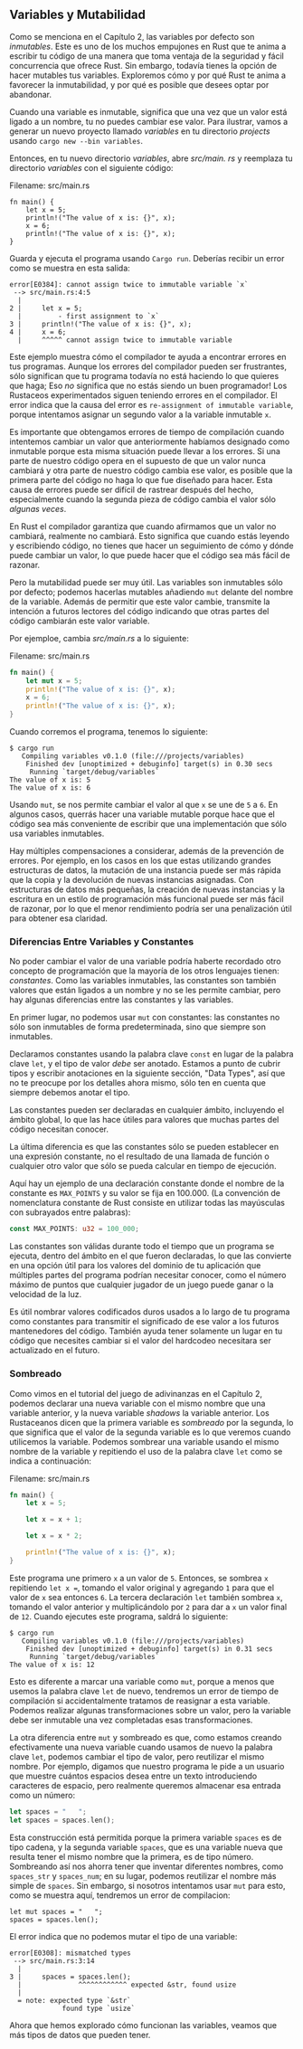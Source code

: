 ## Variables y Mutabilidad

Como se menciona en el Capítulo 2, las variables por defecto son *inmutables*. Este es uno de los
muchos empujones en Rust que te anima a escribir tu código de una manera que toma
ventaja de la seguridad y fácil concurrencia que ofrece Rust. Sin embargo,
todavía tienes la opción de hacer mutables tus variables. Exploremos cómo y por qué
Rust te anima a favorecer la inmutabilidad, y por qué es posible que desees optar por abandonar.

Cuando una variable es inmutable, significa que una vez que un valor está ligado a un nombre, tu
no puedes cambiar ese valor. Para ilustrar, vamos a generar un nuevo proyecto llamado
*variables* en tu directorio *projects* usando `cargo new --bin variables`.

Entonces, en tu nuevo directorio *variables*, abre *src/main. rs* y reemplaza tu directorio *variables*
con el siguiente código:

<span class="filename">Filename: src/main.rs</span>

```rust,ignore
fn main() {
    let x = 5;
    println!("The value of x is: {}", x);
    x = 6;
    println!("The value of x is: {}", x);
}
```

Guarda y ejecuta el programa usando `Cargo run`. Deberías recibir un error
como se muestra en esta salida:

```text
error[E0384]: cannot assign twice to immutable variable `x`
 --> src/main.rs:4:5
  |
2 |     let x = 5;
  |         - first assignment to `x`
3 |     println!("The value of x is: {}", x);
4 |     x = 6;
  |     ^^^^^ cannot assign twice to immutable variable
```

Este ejemplo muestra cómo el compilador te ayuda a encontrar errores en tus programas.
Aunque los errores del compilador pueden ser frustrantes, sólo significan que tu programa
todavía no está haciendo lo que quieres que haga; Eso *no* significa que no estás
siendo un buen programador! Los Rustaceos experimentados siguen teniendo errores en el compilador. El
error indica que la causa del error es `re-assignment of immutable
variable`, porque intentamos asignar un segundo valor a la variable inmutable
`x`.

Es importante que obtengamos errores de tiempo de compilación cuando intentemos cambiar un
valor que anteriormente habíamos designado como inmutable porque esta misma situación
puede llevar a los errores. Si una parte de nuestro código opera en el supuesto de que
un valor nunca cambiará y otra parte de nuestro código cambia ese valor, es
posible que la primera parte del código no haga lo que fue diseñado para hacer.
Esta causa de errores puede ser difícil de rastrear después del hecho, especialmente
cuando la segunda pieza de código cambia el valor sólo *algunas veces*.

En Rust el compilador garantiza que cuando afirmamos que un valor no cambiará,
realmente no cambiará. Esto significa que cuando estás leyendo y escribiendo código,
no tienes que hacer un seguimiento de cómo y dónde puede cambiar un valor, lo que puede
hacer que el código sea más fácil de razonar.

Pero la mutabilidad puede ser muy útil. Las variables son inmutables sólo por defecto;
podemos hacerlas mutables añadiendo `mut` delante del nombre de la variable. Además
de permitir que este valor cambie, transmite la intención a futuros lectores
del código indicando que otras partes del código cambiarán este valor variable.

Por ejemploe, cambia *src/main.rs* a lo siguiente:

<span class="filename">Filename: src/main.rs</span>

```rust
fn main() {
    let mut x = 5;
    println!("The value of x is: {}", x);
    x = 6;
    println!("The value of x is: {}", x);
}
```

Cuando corremos el programa, tenemos lo siguiente:

```text
$ cargo run
   Compiling variables v0.1.0 (file:///projects/variables)
    Finished dev [unoptimized + debuginfo] target(s) in 0.30 secs
     Running `target/debug/variables`
The value of x is: 5
The value of x is: 6
```

Usando `mut`, se nos permite cambiar el valor al que `x` se une de `5` a
`6`. En algunos casos, querrás hacer una variable mutable porque hace que el
código sea más conveniente de escribir que una implementación que sólo usa variables
inmutables.

Hay múltiples compensaciones a considerar, además de la prevención de
errores. Por ejemplo, en los casos en los que estas utilizando grandes estructuras de datos, la mutación
de una instancia puede ser más rápida que la copia y la devolución de nuevas instancias
asignadas. Con estructuras de datos más pequeñas, la creación de nuevas instancias y la escritura en
un estilo de programación más funcional puede ser más fácil de razonar, por lo que el menor
rendimiento podría ser una penalización útil para obtener esa claridad.

### Diferencias Entre Variables y Constantes

No poder cambiar el valor de una variable podría haberte recordado
otro concepto de programación que la mayoría de los otros lenguajes tienen: *constantes*. Como
las variables inmutables, las constantes son también valores que están ligados a un nombre y
no se les permite cambiar, pero hay algunas diferencias entre las constantes y
las variables.

En primer lugar, no podemos usar `mut` con constantes: las constantes no sólo
son inmutables de forma predeterminada, sino que siempre son inmutables.

Declaramos constantes usando la palabra clave `const` en lugar de la palabra clave `let`,
y el tipo de valor *debe* ser anotado. Estamos a punto de cubrir tipos y
escribir anotaciones en la siguiente sección, "Data Types", así que no te preocupe por los
detalles ahora mismo, sólo ten en cuenta que siempre debemos anotar el tipo.

Las constantes pueden ser declaradas en cualquier ámbito, incluyendo el ámbito global, lo que las hace
útiles para valores que muchas partes del código necesitan conocer.

La última diferencia es que las constantes sólo se pueden establecer en una expresión constante,
no el resultado de una llamada de función o cualquier otro valor que sólo se pueda
calcular en tiempo de ejecución.

Aquí hay un ejemplo de una declaración constante donde el nombre de la constante es
`MAX_POINTS` y su valor se fija en 100.000. (La convención de nomenclatura constante de Rust
consiste en utilizar todas las mayúsculas con subrayados entre palabras):

```rust
const MAX_POINTS: u32 = 100_000;
```

Las constantes son válidas durante todo el tiempo que un programa se ejecuta, dentro del ámbito en el que
fueron declaradas, lo que las convierte en una opción útil para los valores del dominio de tu aplicación
que múltiples partes del programa podrían necesitar conocer, como el
número máximo de puntos que cualquier jugador de un juego puede ganar o la velocidad de la luz.

Es útil nombrar valores codificados duros usados a lo largo de tu programa como constantes
para transmitir el significado de ese valor a los futuros mantenedores del código. También
ayuda tener solamente un lugar en tu código que necesites cambiar si el valor del
hardcodeo necesitara ser actualizado en el futuro.

### Sombreado

Como vimos en el tutorial del juego de adivinanzas en el Capítulo 2, podemos declarar una nueva
variable con el mismo nombre que una variable anterior, y la nueva variable
*shadows* la variable anterior. Los Rustaceanos dicen que la primera variable es
*sombreado* por la segunda, lo que significa que el valor de la segunda variable es lo que
veremos cuando utilicemos la variable. Podemos sombrear una variable usando el mismo
nombre de la variable y repitiendo el uso de la palabra clave `let` como se indica a continuación:

<span class="filename">Filename: src/main.rs</span>

```rust
fn main() {
    let x = 5;

    let x = x + 1;

    let x = x * 2;

    println!("The value of x is: {}", x);
}
```

Este programa une primero `x` a un valor de `5`. Entonces, se sombrea `x`
repitiendo `let x =`, tomando el valor original y agregando `1` para que el valor
de `x` sea entonces `6`. La tercera declaración `let` también sombrea `x`, tomando el
valor anterior y multiplicándolo por `2` para dar a `x` un valor final de `12`.
Cuando ejecutes este programa, saldrá lo siguiente:

```text
$ cargo run
   Compiling variables v0.1.0 (file:///projects/variables)
    Finished dev [unoptimized + debuginfo] target(s) in 0.31 secs
     Running `target/debug/variables`
The value of x is: 12
```

Esto es diferente a marcar una variable como `mut`, porque a menos que usemos la
palabra clave `let` de nuevo, tendremos un error de tiempo de compilación si accidentalmente tratamos de
reasignar a esta variable. Podemos realizar algunas transformaciones sobre un valor, pero
la variable debe ser inmutable una vez completadas esas transformaciones.

La otra diferencia entre `mut` y sombreado es que, como estamos creando
efectivamente una nueva variable cuando usamos de nuevo la palabra clave `let`, podemos
cambiar el tipo de valor, pero reutilizar el mismo nombre. Por ejemplo, digamos que
nuestro programa le pide a un usuario que muestre cuántos espacios desea entre un texto
introduciendo caracteres de espacio, pero realmente queremos almacenar esa entrada como un número:

```rust
let spaces = "   ";
let spaces = spaces.len();
```

Esta construcción está permitida porque la primera variable `spaces` es de tipo cadena,
y la segunda variable `spaces`, que es una variable nueva que resulta
tener el mismo nombre que la primera, es de tipo número. Sombreando así nos
ahorra tener que inventar diferentes nombres, como `spaces_str` y
`spaces_num`; en su lugar, podemos reutilizar el nombre más simple de `spaces`. Sin embargo, si
nosotros intentamos usar `mut` para esto, como se muestra aquí, tendremos un error de compilacion:

```rust,ignore
let mut spaces = "   ";
spaces = spaces.len();
```

El error indica que no podemos mutar el tipo de una variable:

```text
error[E0308]: mismatched types
 --> src/main.rs:3:14
  |
3 |     spaces = spaces.len();
  |              ^^^^^^^^^^^^ expected &str, found usize
  |
  = note: expected type `&str`
             found type `usize`
```

Ahora que hemos explorado cómo funcionan las variables, veamos que más tipos de datos que
pueden tener.
